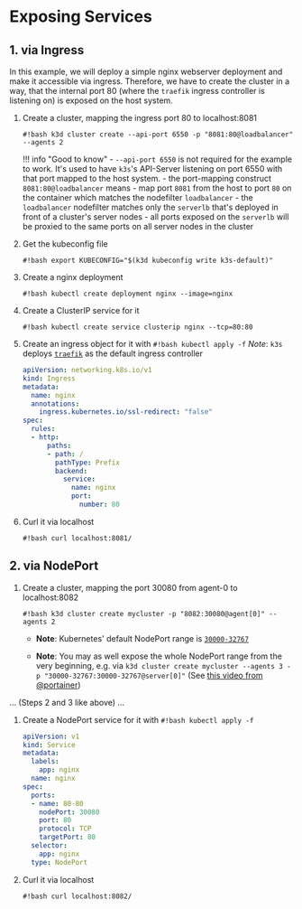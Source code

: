 # Exposing Services

## 1. via Ingress

In this example, we will deploy a simple nginx webserver deployment and make it accessible via ingress.
Therefore, we have to create the cluster in a way, that the internal port 80 (where the `traefik` ingress controller is listening on) is exposed on the host system.

1. Create a cluster, mapping the ingress port 80 to localhost:8081

    `#!bash k3d cluster create --api-port 6550 -p "8081:80@loadbalancer" --agents 2`

    !!! info "Good to know"
        - `--api-port 6550` is not required for the example to work. It's used to have `k3s`'s API-Server listening on port 6550 with that port mapped to the host system.
        - the port-mapping construct `8081:80@loadbalancer` means
            - map port `8081` from the host to port `80` on the container which matches the nodefilter `loadbalancer`
        - the `loadbalancer` nodefilter matches only the `serverlb` that's deployed in front of a cluster's server nodes
            - all ports exposed on the `serverlb` will be proxied to the same ports on all server nodes in the cluster

2. Get the kubeconfig file

    `#!bash export KUBECONFIG="$(k3d kubeconfig write k3s-default)"`

3. Create a nginx deployment

    `#!bash kubectl create deployment nginx --image=nginx`

4. Create a ClusterIP service for it

    `#!bash kubectl create service clusterip nginx --tcp=80:80`

5. Create an ingress object for it with `#!bash kubectl apply -f`
  *Note*: `k3s` deploys [`traefik`](https://github.com/containous/traefik) as the default ingress controller

    ```YAML
    apiVersion: networking.k8s.io/v1
    kind: Ingress
    metadata:
      name: nginx
      annotations:
        ingress.kubernetes.io/ssl-redirect: "false"
    spec:
      rules:
      - http:
          paths:
          - path: /
            pathType: Prefix
            backend:
              service:
                name: nginx
                port:
                  number: 80
    ```

6. Curl it via localhost

    `#!bash curl localhost:8081/`

## 2. via NodePort

1. Create a cluster, mapping the port 30080 from agent-0 to localhost:8082

    `#!bash k3d cluster create mycluster -p "8082:30080@agent[0]" --agents 2`

    - **Note**: Kubernetes' default NodePort range is [`30000-32767`](https://kubernetes.io/docs/concepts/services-networking/service/#nodeport)

    - **Note**: You may as well expose the whole NodePort range from the very beginning, e.g. via `k3d cluster create mycluster --agents 3 -p "30000-32767:30000-32767@server[0]"` (See [this video from @portainer](https://www.youtube.com/watch?v=5HaU6338lAk))

... (Steps 2 and 3 like above) ...

1. Create a NodePort service for it with `#!bash kubectl apply -f`

    ```YAML
    apiVersion: v1
    kind: Service
    metadata:
      labels:
        app: nginx
      name: nginx
    spec:
      ports:
      - name: 80-80
        nodePort: 30080
        port: 80
        protocol: TCP
        targetPort: 80
      selector:
        app: nginx
      type: NodePort
    ```

2. Curl it via localhost

    `#!bash curl localhost:8082/`
